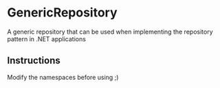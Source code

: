 # GenericRepository
A generic repository that can be used when implementing the repository pattern in .NET applications

## Instructions

Modify the namespaces before using ;)